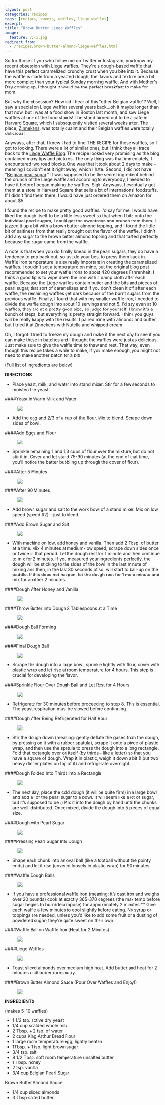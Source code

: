 ```yaml
---
layout: post
categories: recipes
tags: [recipes, sweets, waffles, liege waffles]
excerpt: 
title: "Brown Butter Liege Waffles"
image:
  feature: 72-1.jpg
redirect_from: 
  - /recipes/brown-butter-almond-liege-waffles.html
---
```


So for those of you who follow me on Twitter or Instagram, you know my recent obsession with Liege waffles.  They're a dough-based waffle that have this perfect caramelized, crunchy crust when you bite into it.  Because the waffle is made from a yeasted dough, the flavors and texture are a bit more complex than your typical Sunday morning waffle.  And with Mother's Day coming up, I thought it would be the perfect breakfast to make for mom.

But why the obsession? How did I hear of this "other Belgian waffle"? Well, I saw a special on Liege waffles several years back...oh it maybe longer than that now, but I was  at a food show in Boston last month, and saw Liege waffles at one of the food stands!  The stand turned out to be a cafe in Harvard Square, which I subsequently visited several weeks after.  The place, [Zinnekens](http://zinnekenswaffles.com/), was totally quaint and their Belgian waffles were totally delicious!   

Anyways, after that, I knew I had to find THE RECIPE for these waffles, so I got to looking.  There were a lot of similar ones, but I think they all trace back to the [Liege Waffle Blog](http://liegewaffle.wordpress.com/liege-waffle-recipe-liege-gaufre-recette/).  The recipe looked very promising as the blog contained many tips and pictures.  The only thing was that immediately, I encountered two road blocks.  One was that it took about 2 days to make - meaning I couldn't eat it right away, which I hate. Second, I did not have "[Belgian pearl sugar](http://www.eastmeetskitchen.com/blog/belgian-pearl-sugar.html)."  It was supposed to be the secret ingredient behind the crunch of the Liege waffle and according to everybody, I needed to have it before I began making the waffles.  Sigh.  Anyways, I eventually got them at a store in Harvard Square that sells a lot of international foodstuffs.  If I didn't find them there, I would have just ordered them on Amazon for about $5.  

I found the recipe to make pretty good waffles.  I'd say for me, I would have liked the dough itself to be a little less sweet so that when I bite onto the individual pearl sugars, I could get the sweetness and crunch from them.  I jazzed it up a bit with a brown butter almond topping, and I found the little bit of saltiness from that really brought out the flavor of the waffle.  I didn't add any sugar to the brown butter almond topping and that tasted perfectly because the sugar came from the waffle.

A note is that when you do finally knead in the pearl sugars, they do have a tendency to pop back out, so just do your best to press them back in.  Waffle iron temperature is also really important in creating the caramelized waffles.  I couldn't set a temperature on mine, but the original blog post recommended to set your waffle irons to about 420 degrees Fahrenheit. I think a good tip is to wipe down the iron with a damp cloth after each waffle.  Because the Liege waffles contain butter and the bits and pieces of pearl sugar, that sort of caramelizes and if you don't clean it off after each waffle, the remaining waffles get dark because of the burnt sugars from the previous waffle.  Finally, I found that with my smaller waffle iron, I needed to divide the waffle dough into about 10 servings and not 5.  I'd say even at 10 waffles, they are at a pretty good size, so judge for yourself.  I know it's a bunch of steps, but everything is pretty straight forward. I think you guys will be really happy with the results.  I paired mine with almonds and butter, but I tried it at Zinnekens with Nutella and whipped cream.

Oh, I forgot.  I tried to freeze my dough and make it the next day to see if you can make these in batches and I thought the waffles were just as delicious.  Just make sure to give the waffle time to thaw and rest.  That way, even though this recipe takes a while to make, if you make enough, you might not need to make another batch for a bit!

(Full list of ingredients are below)

**DIRECTIONS**

- Place yeast, milk, and water into stand mixer. Stir for a few seconds to moisten the yeast.

####Yeast in Warm Milk and Water
<figure> <img src='/images/72-2.jpg'> </figure>

- Add the egg and 2/3 of a cup of the flour. Mix to blend. Scrape down sides of bowl.

####Add Eggs and Flour
<figure> <img src='/images/72-3.jpg'> </figure>


- Sprinkle remaining 1 and 1/3 cups of flour over the mixture, but do not stir it in. Cover and let stand 75-90 minutes (at the end of that time, you’ll notice the batter bubbling up through the cover of flour).

####After 5 Minutes
<figure> <img src='/images/72-4.jpg'> </figure>
####After 90 Minutes
<figure> <img src='/images/72-6.jpg'> </figure>


- Add brown sugar and salt to the work bowl of a stand mixer. Mix on low speed (speed #2) – just to blend.

####Add Brown Sugar and Salt
<figure> <img src='/images/72-7.jpg'> </figure>

- With machine on low, add honey and vanilla. Then add 2 Tbsp. of butter at a time. Mix 4 minutes at medium-low speed; scrape down sides once or twice in that period. Let the dough rest for 1 minute and then continue to mix for 2 minutes. If you measured your ingredients perfectly, the dough will be sticking to the sides of the bowl in the last minute of mixing and then, in the last 30 seconds of so, will start to ball-up on the paddle. If this does not happen, let the dough rest for 1 more minute and mix for another 2 minutes.

####Dough After Honey and Vanilla
<figure> <img src='/images/72-8.jpg'> </figure>

####Throw Butter into Dough 2 Tablespoons at a Time
<figure> <img src='/images/72-10.jpg'> </figure>

####Dough Ball Forming
<figure> <img src='/images/72-11.jpg'> </figure>
####Final Dough Ball
<figure> <img src='/images/72-12.jpg'> </figure>

- Scrape the dough into a large bowl, sprinkle lightly with flour, cover with plastic wrap and let rise at room temperature for 4 hours. This step is crucial for developing the flavor.

####Sprinkle Flour Over Dough Ball and Let Rest for 4 Hours
<figure> <img src='/images/72-13.jpg'> </figure>


- Refrigerate for 30 minutes before proceeding to step 8. This is essential. The yeast respiration must be slowed before continuing.

####Dough After Being Refrigerated for Half Hour
<figure> <img src='/images/72-14.jpg'> </figure>

- Stir the dough down (meaning: gently deflate the gases from the dough, by pressing on it with a rubber spatula), scrape it onto a piece of plastic wrap, and then use the spatula to press the dough into a long rectangle. Fold that rectangle over on itself (by thirds – like a letter) so that you have a square of dough. Wrap it in plastic, weigh it down a bit (I put two heavy dinner plates on top of it) and refrigerate overnight.

####Dough Folded Into Thirds into a Rectangle
<figure> <img src='/images/72-15.jpg'> </figure>

- The next day, place the cold dough (it will be quite firm) in a large bowl and add all of the pearl sugar to a bowl. It will seem like a lot of sugar, but it’s supposed to be :) Mix it into the dough by hand until the chunks are well-distributed. Once mixed, divide the dough into 5 pieces of equal size.

####Dough with Pearl Sugar
<figure> <img src='/images/72-16.jpg'> </figure>


####Pressing Pearl Sugar Into Dough
<figure> <img src='/images/72-17.jpg'> </figure>

- Shape each chunk into an oval ball (like a football without the pointy ends) and let it rise (covered loosely in plastic wrap) for 90 minutes.


####Waffle Dough Balls
<figure> <img src='/images/72-18.jpg'> </figure>


- If you have a professional waffle iron (meaning: it’s cast iron and weighs over 20 pounds) cook at exactly 365-370 degrees (the max temp before sugar begins to burn/decompose) for approximately 2 minutes.** Give each waffle a few minutes to cool slightly before eating. No syrup or toppings are needed, unless you’d like to add some fruit or a dusting of powdered sugar; they’re quite sweet on their own.
                                                                          

####Waffle Ball on Waffle Iron (Heat for 2 Minutes)
<figure> <img src='/images/72-19.jpg'> </figure>                                                                          

####Liege Waffles
<figure> <img src='/images/72-20.jpg'> </figure>

- Toast sliced almonds over medium high heat.  Add butter and heat for 2 minutes until butter turns nutty.

####Brown Butter Almond Sauce (Pour Over Waffles and Enjoy!)
<figure> <img src='/images/72-21.jpg'> </figure>
<section class='recipe'>
<p><strong>INGREDIENTS</strong></p>

<p>(makes 5-10 waffles)</p>

<ul><li>1 1/2 tsp. active dry yeast</li><li>1/4 cup scalded whole milk</li><li>2 Tbsp. + 2 tsp. of water </li><li>2 cups King Arthur Bread Flour</li><li>1 large room temperature egg, lightly beaten</li><li>1Tbsp. + 1 tsp. light brown sugar</li><li>3/4 tsp. salt</li><li>8 1/2 Tbsp. soft room temperature unsalted butter</li><li>1 Tbsp. honey</li><li>2 tsp. vanilla</li><li>3/4 cup Belgian Pearl Sugar </li></ul>

<p>Brown Butter Almond Sauce</p>

<ul><li>1/4 cup sliced almonds</li><li>3 Tbsp salted butter</li></ul></section>